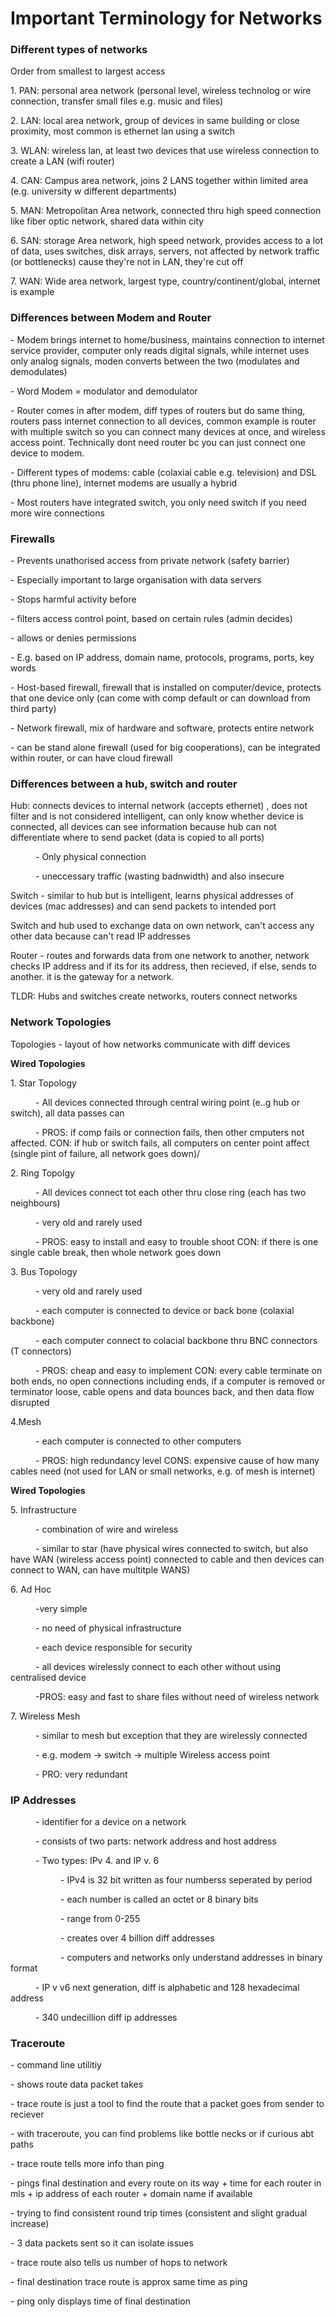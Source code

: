 <!DOCTYPE html>
<html lang="en">
<head>
    <meta charset="UTF-8">
</head>
<body>

<h1>
    Important Terminology for Networks
</h1>

<h3>Different types of networks</h3>
<p>Order from smallest to largest access</p>
<p>1. PAN: personal area network (personal level, wireless technolog or wire connection, transfer small files e.g. music and files)</p>
<p>2. LAN: local area network, group of devices in same building or close proximity, most common is ethernet lan using a switch</p>
<p>3. WLAN: wireless lan, at least two devices that use wireless connection to create a LAN (wifi router)</p>
<p>4. CAN: Campus area network, joins 2 LANS together within limited area (e.g. university w different departments)</p>
<p>5. MAN: Metropolitan Area network, connected thru high speed connection like fiber optic network, shared data within city</p>
<p>6. SAN: storage Area network, high speed network, provides access to a lot of data, uses switches, disk arrays, servers, not affected by network traffic (or bottlenecks) cause they're not in LAN, they're cut off</p>
<p>7. WAN: Wide area network, largest type, country/continent/global, internet is example</p>

<h3>Differences between Modem and Router</h3>
<p> - Modem brings internet to home/business, maintains connection to internet service provider, computer only reads digital signals, while internet uses only analog signals, moden converts between the two (modulates and demodulates)</p>
<p> - Word Modem = modulator and demodulator </p>
<p> - Router comes in after modem, diff types of routers but do same thing, routers pass internet connection to all devices, common example is router with multiple switch so you can connect many devices at once, and wireless access point. Technically dont need router bc you can just connect one device to modem. </p>
<p> - Different types of modems: cable (colaxial cable e.g. television) and DSL (thru phone line), internet modems are usually a hybrid</p>
<p> - Most routers have integrated switch, you only need switch if you need more wire connections</p>

<h3>Firewalls</h3>
<p> - Prevents unathorised access from private network (safety barrier)</p>
<p> - Especially important to large organisation with data servers</p>
<p> - Stops harmful activity before</p>
<p> - filters access control point, based on certain rules (admin decides)</p>
<p> - allows or denies permissions</p>
<p> - E.g. based on IP address, domain name, protocols, programs, ports, key words</p>
<p> - Host-based firewall, firewall that is installed on computer/device, protects that one device only (can come with comp default or can download from third party)</p>
<p> - Network firewall, mix of hardware and software, protects entire network</p>
<p> - can be stand alone firewall (used for big cooperations), can be integrated within router, or can have cloud firewall</p>

<h3>Differences between a hub, switch and router</h3>
<p>Hub: connects devices to internal network (accepts ethernet) , does not filter and is not considered intelligent, can only know whether device is connected, all devices can see information because hub can not differentiate where to send packet (data is copied to all ports)</p>
    <p style="text-indent: 40px"> - Only physical connection</p>
    <p style="text-indent: 40px"> - uneccessary traffic (wasting badnwidth) and also insecure</p>
<p> Switch - similar to hub but is intelligent, learns physical addresses of devices (mac addresses) and can send packets to intended port</p>
<p> Switch and hub used to exchange data on own network, can't access any other data because can't read IP addresses
<p>Router - routes and forwards data from one network to another, network checks IP address and if its for its address, then recieved, if else, sends to another. it is the gateway for a network.</p>
<p>TLDR: Hubs and switches create networks, routers connect networks</p>

<h3>Network Topologies</h3>
<p> Topologies - layout of how networks communicate with diff devices</p>
<p>
    <b>Wired Topologies</b>
    <p>1. Star Topology</p>
    <p style="text-indent: 40px"> - All devices connected through central wiring point (e..g hub or switch), all data passes can </p>
    <p style="text-indent: 40px"> - PROS: if comp fails or connection fails, then other cmputers not affected. CON: if hub or switch fails, all computers on center point affect (single pint of failure, all network goes down)/<p>
    <p>2. Ring Topolgy</p>
    <p style="text-indent: 40px"> - All devices connect tot each other thru close ring (each has two neighbours)<p/>
    <p style="text-indent: 40px"> - very old and rarely used<p/>
    <p style="text-indent: 40px"> - PROS: easy to install and easy to trouble shoot CON: if there is one single cable break, then whole network goes down<p/>
    <p>3. Bus Topology<p/>
    <p style="text-indent: 40px"> - very old and rarely used<p/>
    <p style="text-indent: 40px"> - each computer is connected to device or back bone (colaxial backbone)<p/>
    <p style="text-indent: 40px"> - each computer connect to colacial backbone thru BNC connectors (T connectors)<p/>
    <p style="text-indent: 40px"> - PROS: cheap and easy to implement CON: every cable terminate on both ends, no open connections including ends, if a computer is removed or terminator loose, cable opens and data bounces back, and then data flow disrupted<p/>
    <p>4.Mesh</p>
    <p style="text-indent: 40px"> - each computer is connected to other computers<p/>
    <p style="text-indent: 40px"> - PROS: high redundancy level CONS: expensive cause of how many cables need (not used for LAN or small networks, e.g. of mesh is internet)<p/>
    <b>Wired Topologies</b>
    <p>5. Infrastructure</p>
    <p style="text-indent: 40px"> - combination of wire and wireless<p/>
    <p style="text-indent: 40px"> - similar to star (have physical wires connected to switch, but also have WAN (wireless access point) connected to cable and then devices can connect to WAN, can have multitple WANS)<p/>
    <p>6. Ad Hoc </p>
    <p style="text-indent: 40px"> -very simple </p>
    <p style="text-indent: 40px"> - no need of physical infrastructure </p>
    <p style="text-indent: 40px"> - each device responsible for security</p>
    <p style="text-indent: 40px"> - all devices wirelessly connect to each other without using centralised device</p>
    <p style="text-indent: 40px"> -PROS: easy and fast to share files without need of wireless network</p>
    <p>7. Wireless Mesh<p/>
    <p style="text-indent: 40px"> - similar to mesh but exception that they are wirelessly connected</p>
    <p style="text-indent: 40px"> - e.g. modem → switch → multiple Wireless access point</p>
    <p style="text-indent: 40px"> - PRO: very redundant</p>
    <h3> IP Addresses</h3>
    <p style="text-indent: 40px"> - identifier for a device on a network</p>
    <p style="text-indent: 40px"> - consists of two parts: network address and host address</p>
    <p style="text-indent: 40px"> - Two types: IPv 4. and IP v. 6</p>
    <p style="text-indent: 80px"> - IPv4 is 32 bit written as four numberss seperated by period</p>
    <p style="text-indent: 80px"> - each number is called an octet or 8 binary bits</p>
    <p style="text-indent: 80px"> - range from 0-255</p>
    <p style="text-indent: 80px"> - creates over 4 billion diff addresses</p>
    <p style="text-indent: 80px"> - computers and networks only understand addresses in binary format</p>
    <p style="text-indent: 40px"> - IP v v6 next generation, diff is alphabetic and 128 hexadecimal address</p>
    <p style="text-indent: 40px"> - 340 undecillion diff ip addresses</p>
    <h3>Traceroute</h3>
    <p> - command line utilitiy</p>
    <p> - shows route data packet takes</p>
    <p> - trace route is just a tool to find the route that a packet goes from sender to reciever</p>
    <p> - with traceroute, you can find problems like bottle necks or if curious abt paths</p>
    <p> - trace route tells more info than ping</p>
    <p> - pings final destination and every route on its way + time for each router in mls + ip address of each router + domain name if available</p>
    <p> - trying to find consistent round trip times (consistent and slight gradual increase)</p>
    <p> - 3 data packets sent so it can isolate issues</p>
    <p> - trace route also tells us number of hops to network</p>
    <p> - final destination trace route is approx same time as ping</p>
    <p> - ping only displays time of final destination</p>

<p/>



</body>
</html>
